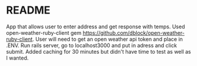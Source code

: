 # README

App that allows user to enter address and get response with temps. Used open-weather-ruby-client gem https://github.com/dblock/open-weather-ruby-client. User will need to get an open weather api token and place in .ENV. Run rails server, go to localhost3000 and put in adress and click submit. Added caching for 30 minutes but didn't have time to test as well as I wanted.
